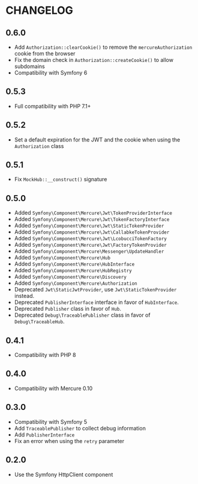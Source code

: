 CHANGELOG
=========

0.6.0
-----

* Add `Authorization::clearCookie()` to remove the `mercureAuthorization` cookie from the browser
* Fix the domain check in `Authorization::createCookie()` to allow subdomains
* Compatibility with Symfony 6

0.5.3
-----

* Full compatibility with PHP 7.1+

0.5.2
-----

* Set a default expiration for the JWT and the cookie when using the `Authorization` class

0.5.1
-----

* Fix `MockHub::__construct()` signature

0.5.0
-----

* Added `Symfony\Component\Mercure\Jwt\TokenProviderInterface`
* Added `Symfony\Component\Mercure\Jwt\TokenFactoryInterface`
* Added `Symfony\Component\Mercure\Jwt\StaticTokenProvider`
* Added `Symfony\Component\Mercure\Jwt\CallabkeTokenProvider`
* Added `Symfony\Component\Mercure\Jwt\LcobucciTokenFactory`
* Added `Symfony\Component\Mercure\Jwt\FactoryTokenProvider`
* Added `Symfony\Component\Mercure\Messenger\UpdateHandler`
* Added `Symfony\Component\Mercure\Hub`
* Added `Symfony\Component\Mercure\HubInterface`
* Added `Symfony\Component\Mercure\HubRegistry`
* Added `Symfony\Component\Mercure\Discovery`
* Added `Symfony\Component\Mercure\Authorization`
* Deprecated `Jwt\StaticJwtProvider`, use `Jwt\StaticTokenProvider` instead.
* Deprecated `PublisherInterface` interface in favor of `HubInterface`.
* Deprecated `Publisher` class in favor of `Hub`.
* Deprecated `Debug\TraceablePublisher` class in favor of `Debug\TraceableHub`.

0.4.1
-----

* Compatibility with PHP 8

0.4.0
-----

* Compatibility with Mercure 0.10

0.3.0
-----

* Compatibility with Symfony 5
* Add `TraceablePublisher` to collect debug information
* Add `PublisherInterface`
* Fix an error when using the `retry` parameter

0.2.0
-----

* Use the Symfony HttpClient component
